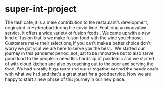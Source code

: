 # super-int-project
The tash cafe, it is a mere contribution to the restaurant’s development, originated in Hyderabad during the covid time. Featuring an innovative service, it offers a wide variety of fusion foods . We came up with a new kind of fusion that is we make fuison food with the wine you choose. Customers make their selections, If you can't make a better choice don't worry we got you! we are here to serve you the best...
We started our journey in this pandemic period, not just to be innovative but to also serve good food to the people in need this hardship of pandemic and we started of with cloud kitchen and also by reaching out to the poor and serving the food, We had a really huge team and we all together served the needy one's with what we had and that's a great start for a good service. Now we are happy to start a new phase of this journey in our new place...
